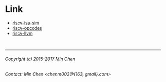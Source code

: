 
Link
==========================================

- [riscv-isa-sim](http://github.com/riscv/riscv-isa-sim "RISC-V ISA Simulator")<br>
- [riscv-opcodes](http://github.com/riscv/riscv-opcodes "RISC-V ISA Generate")<br>
- [riscv-llvm](http://github.com/lowRISC/riscv-llvm "RISC-V Backend for LLVM")<br>
<br>

------------------------------------------
###### Copyright (c) 2015-2017 Min Chen<br>
###### Contact: Min Chen <chenm003@{163, gmail}.com><br>
